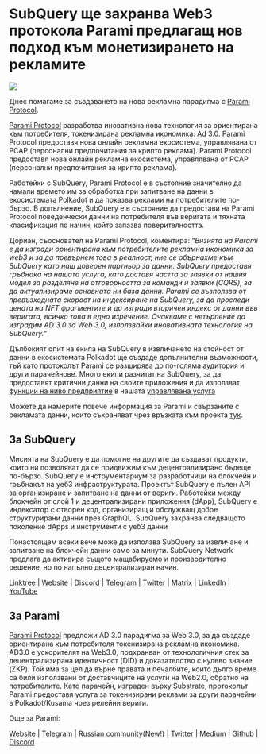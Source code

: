 # SubQuery ще захранва Web3 протокола Parami предлагащ нов подход към монетизирането на рекламите

![](https://miro.medium.com/max/1400/0*KecAkD8Wy23HEm3b)

Днес помагаме за създаването на нова рекламна парадигма с [Parami Protocol](https://parami.io/).

[Parami Protocol](https://parami.io/) разработва иновативна нова технология за ориентирана към потребителя, токенизирана рекламна икономика: Ad 3.0. Parami Protocol предоставя нова онлайн рекламна екосистема, управлявана от PCAP (персонални предпочитания за крипто реклама). Parami Protocol предоставя нова онлайн рекламна екосистема, управлявана от PCAP (персонални предпочитания за крипто реклама).

Работейки с SubQuery, Parami Protocol е в състояние значително да намали времето им за обработка при запитване на данни в екосистемата Polkadot и да показва реклами на потребителите по-бързо. В допълнение, SubQuery е в състояние да предостави на Parami Protocol поведенчески данни на потребителя във веригата и тяхната класификация по начин, който запазва поверителността.

Дориан, съосновател на Parami Protocol, коментира: “_Визията на Parami е да изгради ориентирана към потребителите рекламна икономика за web3 и за да превърнем това в реалност, ние се обърнахме към SubQuery като наш доверен партньор за данни. SubQuery предоставя гръбнака на нашата услуга, като доставя частта за заявки от нашия модел за разделяне на отговорността за команди и заявки (CQRS), за да актуализираме основната ни база данни. Parami се възползва от превъзходната скорост на индексиране на SubQuery, за да проследи цената на NFT фрагментите и да изгради вторичен индекс от данни във веригата, всичко това в едно изречение. Очакваме с нетърпение да изградим AD 3.0 за Web 3.0, използвайки иновативната технология на SubQuery._“

Дълбокият опит на екипа на SubQuery в извличането на стойност от данни в екосистемата Polkadot ще създаде допълнителни възможности, тъй като протоколът Parami се разширява до по-голяма аудитория и други парачейнове. Много екипи разчитат на SubQuery, за да предоставят критични данни на своите приложения и да използват [функции на ниво предприятие](https://blog.subquery.network/blogs/20211228-enterprise-hosted.html) в нашата [управлявана услуга](https://project.subquery.network/)

Можете да намерите повече информация за Parami и свързаните с рекламата данни, които съхраняват чрез връзката към проекта [тук](https://github.com/parami-protocol/parami-scanner).

## За SubQuery

Мисията на SubQuery е да помогне на другите да създават продукти, които ни позволяват да се придвижим към децентрализирано бъдеще по-бързо. SubQuery е инструментариум за разработчици на блокчейн и гръбнакът на уеб3 инфраструктурата. Проектът SubQuery е пълен API за организиране и запитване на данни от вериги. Работейки между блокчейн от слой 1 и децентрализирани приложения (dApp), SubQuery е индексатор с отворен код, организиращ и обслужващ добре структурирани данни през GraphQL. SubQuery захранва следващото поколение dApps и инструменти с уеб3 данни

Понастоящем всеки вече може да използва SubQuery за извличане и запитване на блокчейн данни само за минути. SubQuery Network предлага да активира същото мащабируемо и производително решение, но по напълно децентрализиран начин.

[Linktree](https://linktr.ee/subquerynetwork) | [Website](https://subquery.network/) | [Discord](https://discord.com/invite/78zg8aBSMG) | [Telegram](https://t.me/subquerynetwork) | [Twitter](https://twitter.com/subquerynetwork) | [Matrix](https://matrix.to/#/#subquery:matrix.org) | [LinkedIn](https://www.linkedin.com/company/subquery) | [YouTube](https://www.youtube.com/channel/UCi1a6NUUjegcLHDFLr7CqLw)

## За Parami

[Parami Protocol](https://parami.io/) предложи AD 3.0 парадигма за Web 3.0, за да създаде ориентирана към потребителя токенизирана рекламна икономика. AD3.0 е ускорителят на Web3.0, подхранван от технологичния стек за децентрализирана идентичност (DID) и доказателство с нулево знание (ZKP). Той има за цел да върне правата и печалбите, които дълго време са били използвани от доставчиците на услуги на Web2.0, обратно на потребителите. Като парачейн, изграден върху Substrate, протоколът Parami предоставя услуга за токенизирани реклами за други парачейни в Polkadot/Kusama чрез релейни вериги.

Още за Parami:

[Website](https://parami.io/) | [Telegram]() | [Russian community(New!)](https://t.me/ParamiProtocolRU) | [Twitter](https://twitter.com/paramiprotocol) | [Medium](https://paramiprotocol.medium.com/) | [Github](https://github.com/parami-protocol) | [Discord](https://discord.gg/bxFuekgvYJ)
